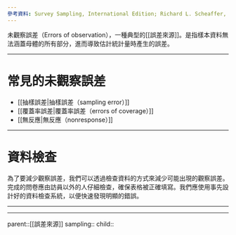 ```yaml
---
參考資料: Survey Sampling, International Edition; Richard L. Scheaffer, William Mendenhall. III, R. Lyman Ott, Kenneth G. Gerow
---
```

未觀察誤差（Errors of observation），一種典型的[[誤差來源]]。是指樣本資料無法涵蓋母體的所有部分，進而導致估計統計量時產生的誤差。
- - -
# 常見的未觀察誤差
- [[抽樣誤差|抽樣誤差（sampling error）]]
- [[覆蓋率誤差|覆蓋率誤差（errors of coverage）]]
- [[無反應|無反應（nonresponse）]]
- - -
# 資料檢查
為了要減少觀察誤差，我們可以透過檢查資料的方式來減少可能出現的觀察誤差。
完成的問卷應由訪員以外的人仔細檢查，確保表格被正確填寫。我們應使用事先設計好的資料檢查系統，以便快速發現明顯的錯誤。
- - -
- - -
parent::[[誤差來源]]
sampling::
child::